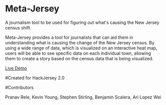 # Meta-Jersey
A journalism tool to be used for figuring out what's causing the New Jersey census shift. 

Meta-Jersey provides a tool for journalists that can aid them in understanding what is causing the change of the New Jersey census. By using a wide range of data, which is visualized on an interactive heat map, users will be able to see specific data on each individual town, allowing them to create a story based on the census data that is being visualized.

[Live Demo ](http://pranavrele.github.io/meta-jersey-hosting/)

#Created for HackJersey 2.0

#Contributors

Pranav Rele, Kevin Young, Stephen Stirling, Benjamin Scalera, Ari Lopez Wei
